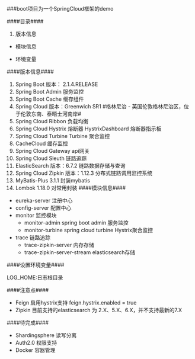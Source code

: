 

###boot项目为一个SpringCloud框架的demo

####目录####

1. 版本信息

- 模块信息

- 环境变量

####版本信息####

1. Spring Boot 版本： 2.1.4.RELEASE
2. Spring Boot Admin 服务监控
3. Spring Boot Cache 缓存组件
4. Spring Cloud 版本：Greenwich SR1  #格林尼治 - 英国伦敦格林尼治区，位于伦敦东南、泰晤士河南岸#
5. Spring Cloud Ribbon 负载均衡
6. Spring Cloud Hystrix 熔断器  HystrixDashboard 熔断器指示板
7. Spring Cloud Turbine Turbine 聚合监控
8. CacheCloud    缓存监控 
9. Spring Cloud Gateway  api网关
10. Spring Cloud Sleuth 链路追踪
11. ElasticSearch 版本：6.7.2  链路数据存储与查询
12. Spring Cloud Zipkin  版本：1.12.3    分布式链路调用监控系统
13. MyBatis-Plus 3.1.1 封装mybatis
14. Lombok 1.18.0 对常用封装
####模块信息####

- eureka-server 注册中心
- config-server 配置中心
- monitor       监控模块
    - monitor-admin        spring boot admin 服务监控
    - monitor-turbine      spring cloud turbine Hystrix聚合监控
- trace         链路追踪
    - trace-zipkin-server   内存存储
    - trace-zipkin-server-stream elasticsearch存储

####设置环境变量####

LOG_HOME:日志根目录

####注意点####
- Feign 启用hystrix支持
  feign.hystrix.enabled = true
- Zipkin 目前支持的elasticsearch 为 2.X、5.X、6.X，并不支持最新的7.X 

####待完成####
- Shardingsphere 读写分离
- Auth2.0 权限支持
- Docker 容器管理
 